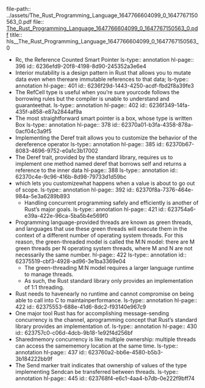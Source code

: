 file-path:: ../assets/The_Rust_Programming_Language_1647766604099_0_1647767150563_0.pdf
file:: [The_Rust_Programming_Language_1647766604099_0_1647767150563_0.pdf](../assets/The_Rust_Programming_Language_1647766604099_0_1647767150563_0.pdf)
title:: hls__The_Rust_Programming_Language_1647766604099_0_1647767150563_0

- Rc<T>, the Reference Counted Smart Pointer
  ls-type:: annotation
  hl-page:: 396
  id:: 6236efd9-20f8-4198-8d90-245352a3e6e4
- Interior mutability is a design pattern in Rust that allows you to mutate data even when thereare immutable references to that data; 
  ls-type:: annotation
  hl-page:: 401
  id:: 6236f29d-1443-4250-acdf-fbd2f8a39fe3
- The RefCell<T> type is useful when you’re sure yourcode follows the borrowing rules but the compiler is unable to understand and guaranteethat.
  ls-type:: annotation
  hl-page:: 402
  id:: 6236f349-14fa-435f-a858-e87a2844af9a
- The most straightforward smart pointer is a box, whose type is written Box<T>
  ls-type:: annotation
  hl-page:: 378
  id:: 62370a01-b3fa-4358-878a-0acf04c3a9f5
- Implementing the Deref trait allows you to customize the behavior of the dereference operator
  ls-type:: annotation
  hl-page:: 385
  id:: 62370b67-8083-4696-9752-e0a1c3b17002
- The Deref trait, provided by the standard library, requires us to implement one method named deref that borrows self and returns a reference to the inner data
  hl-page:: 388
  ls-type:: annotation
  id:: 62370c4e-9c96-416b-8d98-79733d1d59bc
- which lets you customizewhat happens when a value is about to go out of scope.
  ls-type:: annotation
  hl-page:: 392
  id:: 62370f8a-7376-464e-984a-5e3a6289b893
	- Handling concurrent programming safely and efficiently is another of Rust’s major goals.
	  ls-type:: annotation
	  hl-page:: 421
	  id:: 623754a6-e39a-422e-96ca-5ba5b4e569f0
- Programming language-provided threads are known as green threads, and languages that use these green threads will execute them in the context of a different number of operating system threads. For this reason, the green-threaded model is called the M:N model: there are M green threads per N operating system threads, where M and N are not necessarily the same number.
  hl-page:: 422
  ls-type:: annotation
  id:: 62375519-cbf3-4928-ad96-3e1ba3369e04
	- The green-threading M:N model requires a larger language runtime to manage threads.
	- As such, the Rust standard library only provides an implementation of 1:1 threading.
- Rust needs to havenearly no runtime and cannot compromise on being able to call into C to maintainperformance.
  ls-type:: annotation
  hl-page:: 422
  id:: 62375553-688e-41d6-8dc2-f93140e967c9
- One major tool Rust has for accomplishing message-sending concurrency is the channel, aprogramming concept that Rust’s standard library provides an implementation of. 
  ls-type:: annotation
  hl-page:: 430
  id:: 623757c0-c06d-4dcb-9b18-1e92f4d256bf
- Sharedmemory concurrency is like multiple ownership: multiple threads can access the samememory location at the same time. 
  ls-type:: annotation
  hl-page:: 437
  id:: 623760a2-bb6e-4580-b5b3-3b184222bb9f
- The Send marker trait indicates that ownership of values of the type implementing Sendcan be transferred between threads. 
  ls-type:: annotation
  hl-page:: 445
  id:: 623768f4-e6c1-4aa4-b7db-0e222f9bff74